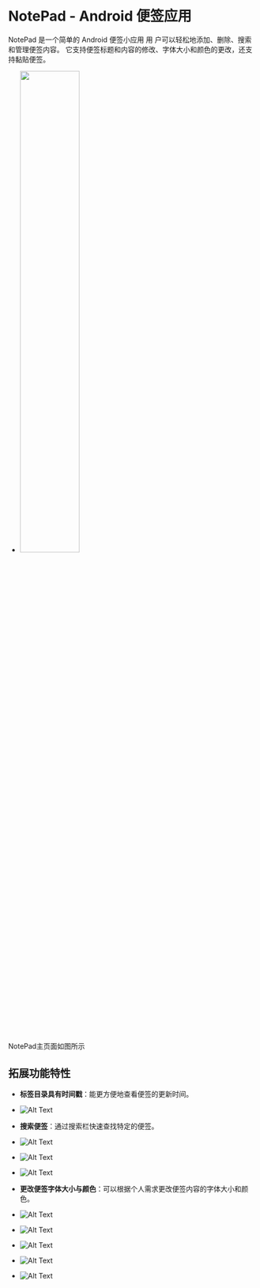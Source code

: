 # NotePad - Android 便签应用

NotePad 是一个简单的 Android 便签小应用
用 户可以轻松地添加、删除、搜索和管理便签内容。
它支持便签标题和内容的修改、字体大小和颜色的更改，还支持黏贴便签。

- <img src="- ![Alt Text](png/img.png)" width="50%"/>
NotePad主页面如图所示
## 拓展功能特性
- **标签目录具有时间戳**：能更方便地查看便签的更新时间。
- ![Alt Text](png/img_2.png)


- **搜索便签**：通过搜索栏快速查找特定的便签。
- ![Alt Text](png/img_1.png)
- ![Alt Text](png/img_3.png)
- ![Alt Text](png/img_4.png)
- **更改便签字体大小与颜色**：可以根据个人需求更改便签内容的字体大小和颜色。
- ![Alt Text](png/img_5.png)
- ![Alt Text](png/img_6.png)
- ![Alt Text](png/img_7.png)
- ![Alt Text](png/img_8.png)
- ![Alt Text](png/img_9.png)
